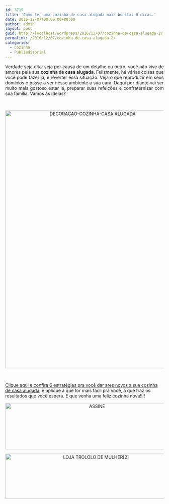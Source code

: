 ```yaml
---
id: 3715
title: 'Como ter uma cozinha de casa alugada mais bonita: 6 dicas.'
date: 2016-12-07T00:00:00+00:00
author: admin
layout: post
guid: http://localhost/wordpress/2016/12/07/cozinha-de-casa-alugada-2/
permalink: /2016/12/07/cozinha-de-casa-alugada-2/
categories:
  - Cozinha
  - Publieditorial
---
```

<p align="justify">
  Verdade seja dita: seja por causa de um detalhe ou outro, você não vive de amores pela sua <strong>cozinha de casa alugada</strong>. Felizmente, há várias coisas que você pode fazer já, e reverter essa situação. Veja o que reproduzir em seus domínios e passe a ver nesse ambiente a sua cara. Daqui por diante vai ser muito mais gostoso estar lá, preparar suas refeições e confraternizar com sua família. Vamos ás ideias?
</p>

&nbsp;

<p align="center">
  <img class="alignnone size-full wp-image-11711" src="http://www.trololodemulher.com.br/blog/wp-content/uploads/2015/11/DECORACAO-COZINHA-CASA-ALUGADA.jpg" alt="DECORACAO-COZINHA-CASA ALUGADA" width="540" height="817" />
</p>

&nbsp;

<a href="http://www.trololodemulher.com.br/2015/12/02/cozinha-de-casa-alugada/" target="_blank">Clique aqui e confira 6 estratégias pra você dar ares novos a sua cozinha de casa alugada</a>, e aplique a que for mais fácil pra você, a que traz os resultados que você espera. E que venha uma feliz cozinha nova!!!!

<p align="center">
  <a href="http://feedburner.google.com/fb/a/mailverify?uri=blogbichafemea&loc=pt_BR" target="_blank"><img class="alignnone size-full wp-image-14011" src="http://www.trololodemulher.com.br/blog/wp-content/uploads/2017/08/ASSINE.jpg" alt="ASSINE" width="568" height="147" /></a>
</p>

<p align="center">
  <a href="http://loja.trololodemulher.com.br/" target="_blank"><img class="alignnone wp-image-14333 size-full" src="http://www.trololodemulher.com.br/blog/wp-content/uploads/2017/10/LOJA-TROLOLO-DE-MULHER2.png" alt="LOJA TROLOLO DE MULHER[2]" width="561" height="143" /></a>
</p>